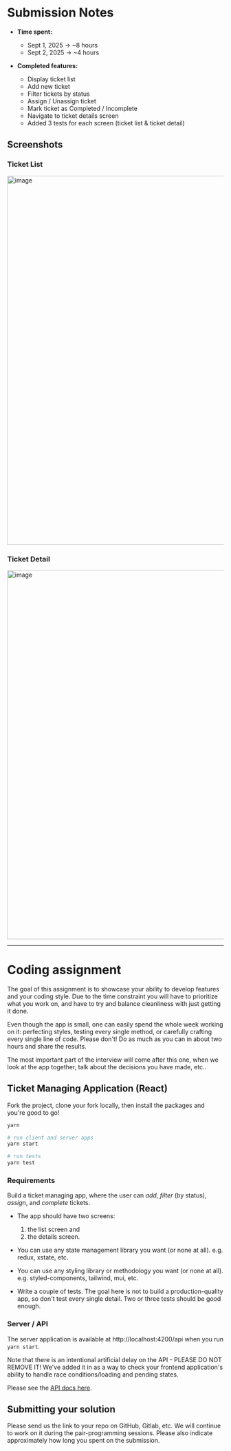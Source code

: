 # Submission Notes

- **Time spent:**

  - Sept 1, 2025 → ~8 hours
  - Sept 2, 2025 → ~4 hours

- **Completed features:**
  - Display ticket list
  - Add new ticket
  - Filter tickets by status
  - Assign / Unassign ticket
  - Mark ticket as Completed / Incomplete
  - Navigate to ticket details screen
  - Added 3 tests for each screen (ticket list & ticket detail)

## Screenshots
### Ticket List
<img width="1512" height="857" alt="image" src="https://github.com/user-attachments/assets/690ff132-36cb-4199-95b6-5cc6c3892b7a" />


### Ticket Detail
<img width="1512" height="857" alt="image" src="https://github.com/user-attachments/assets/3ed0239a-1783-407e-9c3f-3cfa749ee75c" />

---

# Coding assignment

The goal of this assignment is to showcase your ability to develop features and your coding style. Due to the time
constraint you will have to prioritize what you work on, and have to try and balance cleanliness with just getting it
done.

Even though the app is small, one can easily spend the whole week working on it: perfecting styles, testing every single
method, or carefully crafting every single line of code. Please don't! Do as much as you can in about two hours and
share the results.

The most important part of the interview will come after this one, when we look at the app together, talk about the
decisions you have made, etc..

## Ticket Managing Application (React)

Fork the project, clone your fork locally, then install the packages and you're good to go!

```bash
yarn

# run client and server apps
yarn start

# run tests
yarn test
```

### Requirements

Build a ticket managing app, where the user can _add_, _filter_ (by status), _assign_, and _complete_ tickets.

- The app should have two screens:

  1. the list screen and
  2. the details screen.

- You can use any state management library you want (or none at all). e.g. redux, xstate, etc.

- You can use any styling library or methodology you want (or none at all). e.g. styled-components, tailwind, mui, etc.

- Write a couple of tests. The goal here is not to build a production-quality app, so don't test every single detail. Two or three tests should be good enough.

### Server / API

The server application is available at http://localhost:4200/api when you run `yarn start`.

Note that there is an intentional artificial delay on the API - PLEASE DO NOT REMOVE IT! We've added it in as a way to check your frontend application's ability to handle race conditions/loading and pending states.

Please see the [API docs here](./server/README.md).

## Submitting your solution

Please send us the link to your repo on GitHub, Gitlab, etc. We will continue to work on it during the pair-programming
sessions. Please also indicate approximately how long you spent on the submission.
